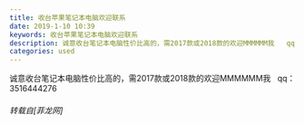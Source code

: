 ```yaml
---
title: 收台苹果笔记本电脑欢迎联系
date: 2019-1-10 10:39
keywords: 收台苹果笔记本电脑欢迎联系
description: 诚意收台笔记本电脑性价比高的，需2017款或2018款的欢迎MMMMMM我   qq：3516444276
categories: used
---
```

<td class="t_f" id="postmessage_2655013">

诚意收台笔记本电脑性价比高的，需2017款或2018款的欢迎MMMMMM我   qq：3516444276</td>
###### 转载自[菲龙网]